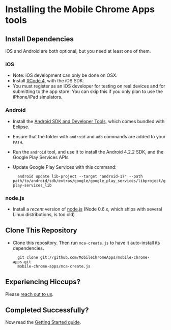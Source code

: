 # Installing the Mobile Chrome Apps tools


## Install Dependencies

iOS and Android are both optional, but you need at least one of them.

### iOS

* Note: iOS development can only be done on OSX.
* Install [XCode 4](https://developer.apple.com/xcode/), with the iOS SDK.
* You must register as an iOS developer for testing on real devices and for submitting to the app store.  You can skip this if you only plan to use the iPhone/iPad simulators.

### Android

* Install the [Android SDK and Developer Tools](http://developer.android.com/sdk/index.html), which comes bundled with Eclipse.
* Ensure that the folder with `android` and `adb` commands are added to your `PATH`.
* Run the `android` tool, and use it to install the Android 4.2.2 SDK, and the Google Play Services APIs.
* Update Google Play Services with this command:

        android update lib-project --target "android-17" --path path/to/android/sdk/extras/google/google_play_services/libproject/google-play-services_lib

### node.js

* Install a _recent_ version of [node.js](http://nodejs.org) (Node 0.6.x, which ships with several Linux distributions, is too old)

## Clone This Repository

* Clone this repository.  Then run `mca-create.js` to have it auto-install its dependencies.

        git clone git://github.com/MobileChromeApps/mobile-chrome-apps.git
        mobile-chrome-apps/mca-create.js

## Experiencing Hiccups?

Please [reach out to us](mailto:mobile-chrome-apps@googlegroups.com).

## Completed Successfully?

Now read the [Getting Started guide](GettingStarted.md).
